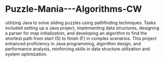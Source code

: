 # Puzzle-Mania---Algorithms-CW

utilizing Java to solve sliding puzzles using pathfinding techniques. Tasks included setting up a Java project, implementing data structures, designing a parser for map initialization, and developing an algorithm to find the shortest path from start (S) to finish (F) in complex scenarios. This project enhanced proficiency in Java programming, algorithm design, and performance analysis, reinforcing skills in data structure utilization and system optimization.
